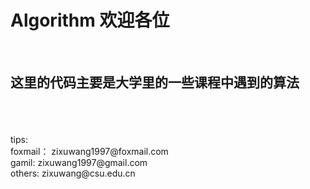 # Algorithm 欢迎各位

<br>

这里的代码主要是大学里的一些课程中遇到的算法
-------

<br>
<br>
<br>
tips:<br>
foxmail：  zixuwang1997@foxmail.com<br>
gamil:     zixuwang1997@gmail.com<br>
others:    zixuwang@csu.edu.cn<br>
